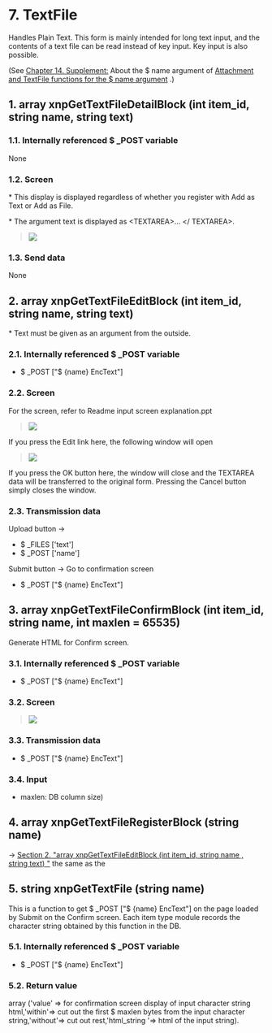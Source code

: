 # 7. TextFile

Handles Plain Text. This form is mainly intended for long text input, and the contents of a text file can be read instead of key input. Key input is also possible.

\(See [Chapter 14. Supplement:](https://xoonips.osdn.jp/manuals/commonlib-340/auxil.html) About the $ name argument of [Attachment and TextFile functions for the $ name argument](https://xoonips.osdn.jp/manuals/commonlib-340/auxil.html) .\)

## 1. array xnpGetTextFileDetailBlock \(int item\_id, string name, string text\)

### 1.1. Internally referenced $ \_POST variable

None

### 1.2. Screen

\* This display is displayed regardless of whether you register with Add as Text or Add as File.

\* The argument text is displayed as &lt;TEXTAREA&gt;… &lt;/ TEXTAREA&gt;.

> ![](https://xoonips.osdn.jp/manuals/commonlib-340/images/xnpGetTextFileDetailBlock.gif)

### 1.3. Send data

None

## 2. array xnpGetTextFileEditBlock \(int item\_id, string name, string text\)

\* Text must be given as an argument from the outside.

### 2.1. Internally referenced $ \_POST variable

* $ \_POST \["$ {name} EncText"\]

### 2.2. Screen

For the screen, refer to Readme input screen explanation.ppt

> ![](https://xoonips.osdn.jp/manuals/commonlib-340/images/xnpGetTextFileEditBlock1.gif)

If you press the Edit link here, the following window will open

> ![](https://xoonips.osdn.jp/manuals/commonlib-340/images/xnpGetTextFileEditBlock2.gif)

If you press the OK button here, the window will close and the TEXTAREA data will be transferred to the original form. Pressing the Cancel button simply closes the window.

### 2.3. Transmission data

Upload button →

* $ \_FILES \['text'\]
* $ \_POST \['name'\]

Submit button → Go to confirmation screen

* $ \_POST \["$ {name} EncText"\]

## 3. array xnpGetTextFileConfirmBlock \(int item\_id, string name, int maxlen = 65535\)

Generate HTML for Confirm screen.

### 3.1. Internally referenced $ \_POST variable

* $ \_POST \["$ {name} EncText"\]

### 3.2. Screen

> ![](https://xoonips.osdn.jp/manuals/commonlib-340/images/xnpGetTextFileConfirmBlock.gif)

### 3.3. Transmission data

* $ \_POST \["$ {name} EncText"\]

### 3.4. Input

* maxlen: DB column size\)

## 4. array xnpGetTextFileRegisterBlock \(string name\)

→ [Section 2. "array xnpGetTextFileEditBlock \(int item\_id, string name , string text\) "](https://xoonips.osdn.jp/manuals/commonlib-340/textfile.html#func-xnpGetTextFileEditBlock) the same as the

## 5. string xnpGetTextFile \(string name\)

This is a function to get $ \_POST \["$ {name} EncText"\] on the page loaded by Submit on the Confirm screen. Each item type module records the character string obtained by this function in the DB.

### 5.1. Internally referenced $ \_POST variable

* $ \_POST \["$ {name} EncText"\]

### 5.2. Return value

array \('value' =&gt; for confirmation screen display of input character string html,'within'=&gt; cut out the first $ maxlen bytes from the input character string,'without'=&gt; cut out rest,'html\_string '=&gt; html of the input string\).

